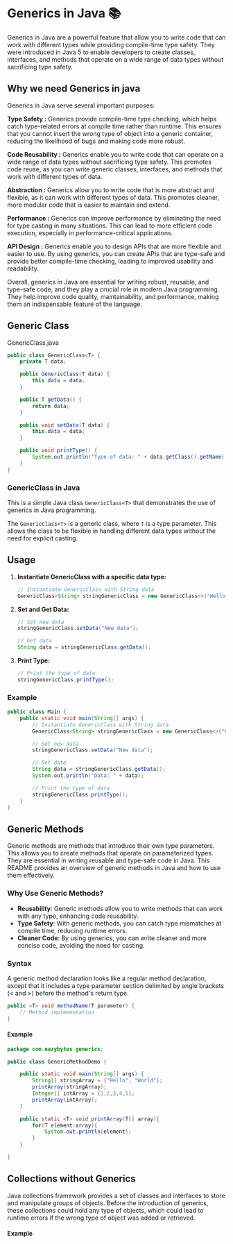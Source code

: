 # Generics in Java 📚
Generics in Java are a powerful feature that allow you to write code that can work with different types while providing compile-time type safety. They were introduced in Java 5 to enable developers to create classes, interfaces, and methods that operate on a wide range of data types without sacrificing type safety.
## Why we need Generics in java
Generics in Java serve several important purposes:

**Type Safety :** Generics provide compile-time type checking, which helps catch type-related errors at compile time rather than runtime. This ensures that you cannot insert the wrong type of object into a generic container, reducing the likelihood of bugs and making code more robust.

**Code Reusability :** Generics enable you to write code that can operate on a wide range of data types without sacrificing type safety. This promotes code reuse, as you can write generic classes, interfaces, and methods that work with different types of data.

**Abstraction :** Generics allow you to write code that is more abstract and flexible, as it can work with different types of data. This promotes cleaner, more modular code that is easier to maintain and extend.

**Performance :** Generics can improve performance by eliminating the need for type casting in many situations. This can lead to more efficient code execution, especially in performance-critical applications.

**API Design :** Generics enable you to design APIs that are more flexible and easier to use. By using generics, you can create APIs that are type-safe and provide better compile-time checking, leading to improved usability and readability.

Overall, generics in Java are essential for writing robust, reusable, and type-safe code, and they play a crucial role in modern Java programming. They help improve code quality, maintainability, and performance, making them an indispensable feature of the language.
## Generic Class
GenericClass.java
```java
public class GenericClass<T> {
    private T data;

    public GenericClass(T data) {
        this.data = data;
    }

    public T getData() {
        return data;
    }

    public void setData(T data) {
        this.data = data;
    }

    public void printType() {
        System.out.println("Type of data: " + data.getClass().getName());
    }
}
```
### GenericClass<T> in Java

This is a simple Java class `GenericClass<T>` that demonstrates the use of generics in Java programming.

The `GenericClass<T>` is a generic class, where `T` is a type parameter. This allows the class to be flexible in handling different data types without the need for explicit casting.

## Usage

1. **Instantiate GenericClass with a specific data type:**

    ```java
    // Instantiate GenericClass with String data
    GenericClass<String> stringGenericClass = new GenericClass<>("Hello, world!");
    ```

2. **Set and Get Data:**

    ```java
    // Set new data
    stringGenericClass.setData("New data");

    // Get data
    String data = stringGenericClass.getData();
    ```

3. **Print Type:**

    ```java
    // Print the type of data
    stringGenericClass.printType();
    ```

### Example

```java
public class Main {
    public static void main(String[] args) {
        // Instantiate GenericClass with String data
        GenericClass<String> stringGenericClass = new GenericClass<>("Hello, world!");

        // Set new data
        stringGenericClass.setData("New data");

        // Get data
        String data = stringGenericClass.getData();
        System.out.println("Data: " + data);

        // Print the type of data
        stringGenericClass.printType();
    }
}
```
## Generic Methods
Generic methods are methods that introduce their own type parameters. This allows you to create methods that operate on parameterized types. They are essential in writing reusable and type-safe code in Java. This README provides an overview of generic methods in Java and how to use them effectively.
### Why Use Generic Methods?
- **Reusability**: Generic methods allow you to write methods that can work with any type, enhancing code reusability.
- **Type Safety**: With generic methods, you can catch type mismatches at compile time, reducing runtime errors.
- **Cleaner Code**: By using generics, you can write cleaner and more concise code, avoiding the need for casting.
### Syntax

A generic method declaration looks like a regular method declaration, except that it includes a type parameter section delimited by angle brackets (< and >) before the method's return type.

```java
public <T> void methodName(T parameter) {
    // Method implementation
}
```
#### Example
```java
package com.eazybytes.generics;

public class GenericMethodDemo {

    public static void main(String[] args) {
        String[] stringArray = {"Hello", "World"};
        printArray(stringArray);
        Integer[] intArray = {1,2,3,4,5};
        printArray(intArray);
    }

    public static <T> void printArray(T[] array){
        for(T element:array){
            System.out.println(element);
        }
    }

}
```
## Collections without Generics
Java collections framework provides a set of classes and interfaces to store and manipulate groups of objects. Before the introduction of generics, these collections could hold any type of objects, which could lead to runtime errors if the wrong type of object was added or retrieved.
#### Example




